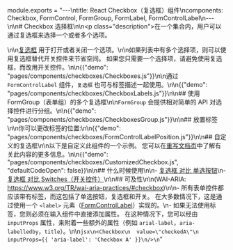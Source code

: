 module.exports = "---\ntitle: React Checkbox（复选框）组件\ncomponents: Checkbox, FormControl, FormGroup, FormLabel, FormControlLabel\n---\n\n# Checkbox 选择框\n\n<p class=\"description\">在一个集合内，用户可以通过复选框来选择一个或者多个选项。</p>\n\n[复选框](https://material.io/design/components/selection-controls.html#checkboxes) 用于打开或者关闭一个选项。\n\n如果列表中有多个选择项，则可以使用复选框替代开关控件来节省空间。 如果您只需要一个选择项，请避免使用复选框，而改用开关控件。\n\n{{\"demo\": \"pages/components/checkboxes/Checkboxes.js\"}}\n\n通过 `FormControlLabel` 组件，`复选框` 也可与标签描述一起使用。\n\n{{\"demo\": \"pages/components/checkboxes/CheckboxLabels.js\"}}\n\n## 使用 FormGroup（表单组）的多个复选框\n\n`FormGroup` 会提供相对简单的 API 对选择控件进行分组。\n\n{{\"demo\": \"pages/components/checkboxes/CheckboxesGroup.js\"}}\n\n## 放置标签\n\n你可以更改标签的位置:\n\n{{\"demo\": \"pages/components/checkboxes/FormControlLabelPosition.js\"}}\n\n## 自定义的复选框\n\n以下是自定义此组件的一个示例。 您可以在[重写文档页](/customization/components/)中了解有关此内容的更多信息。\n\n{{\"demo\": \"pages/components/checkboxes/CustomizedCheckbox.js\", \"defaultCodeOpen\": false}}\n\n## 什么时候使用\n\n- [复选框 对比 单选按钮](https://www.nngroup.com/articles/checkboxes-vs-radio-buttons/)\n- [复选框 对比 Switches（开关控件）](https://uxplanet.org/checkbox-vs-toggle-switch-7fc6e83f10b8)\n\n## 可及性\n\n(WAI-ARIA: https://www.w3.org/TR/wai-aria-practices/#checkbox)\n\n- 所有表单控件都应该带有标签，而这包括了单选按钮，复选框和开关。 在大多数情况下，这是通过使用一个 `<label>` 元素（[FormControlLabel](/api/form-control-label/)）实现的。\n- 如果无法使用标签，您则必须在输入组件中直接添加属性。 在这种情况下，您可以经由 `inputProps` 属性，来附着一些额外的属性（例如 `arial-label`，`aria-labelledby`，`title`）。\n\n```jsx\n<Checkbox\n  value=\"checkedA\"\n  inputProps={{ 'aria-label': 'Checkbox A' }}\n/>\n```"